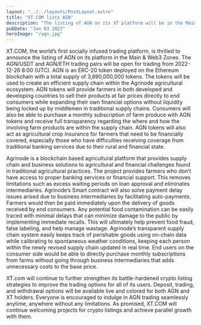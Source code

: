 ```yaml
---
layout: "../../layouts/PostLayout.astro"
title: "XT.COM lists AGN"
description: "The listing of AGN on its XT platform will be in the Main & Web3 Zones."
pubDate: "Jan 03 2023"
heroImage: "/agn.jpg"
---
```



XT.COM, the world’s first socially infused trading platform, is thrilled to announce the listing of AGN on its platform in the Main & Web3 Zones. The AGN/USDT and AGN/ETH trading pairs will be open for trading from 2022-12-26 8:00 (UTC).
AGN is an ERC-20 token deployed on the Ethereum blockchain with a total supply of 3,690,000,000 tokens. The tokens will be used to create an efficient supply chain within the Agrinode agricultural ecosystem. AGN tokens will provide farmers in both developed and developing countries to sell their products at fair prices directly to end consumers while expanding their own financial options without liquidity being locked up by middlemen in traditional supply chains. Consumers will also be able to purchase a monthly subscription of farm produce with AGN tokens and receive full transparency regarding the where and how the involving farm products are within the supply chain. AGN tokens will also act as agricultural crop insurance for farmers that need to be financially covered, especially those who have difficulties receiving coverage from traditional banking services due to their rural and financial state. 

Agrinode is a blockchain based agricultural platform that provides supply chain and business solutions to agricultural and financial challenges found in traditional agricultural practices. The project provides farmers who don’t have access to proper banking services or financial support. This removes limitations such as excess waiting periods on loan approval and eliminates intermediaries. Agrinode’s Smart contract will also solve payment delay issues arised due to business intermediaries by facilitating auto-payments. Farmers would then be paid immediately upon the delivery of goods received by end consumers. 
Any potential food contamination can be easily traced with minimal delays that can minimize damage to the public by implementing immediate recalls.  This will ultimately help prevent food fraud, false labeling, and help manage wastage. Agrinode’s transparent supply chain system easily keeps track of perishable goods using on-chain data while calibrating to spontaneous weather conditions, keeping each person within the newly revised supply chain updated in real time. 
End users on the consumer side would be able to directly purchase monthly subscriptions from farms without going through business intermediaries that adds unnecessary costs to the base price. 

XT.com will continue to further strengthen its battle-hardened crypto listing strategies to improve the trading options for all of its users. 
Deposit, trading, and withdrawal options will be available live and colored for both AGN and XT holders. Everyone is encouraged to indulge in AGN trading seamlessly anytime, anywhere without any limitations. 
As promised, XT.COM will continue welcoming projects for crypto listings and achieve parallel growth with them.
